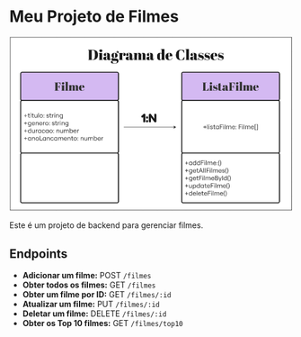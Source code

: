 # Meu Projeto de Filmes

![Logo do Projeto](./img/Captura%20de%20tela%202025-02-13%20134835.png)

Este é um projeto de backend para gerenciar filmes.

## Endpoints

- **Adicionar um filme:** POST `/filmes`
- **Obter todos os filmes:** GET `/filmes`
- **Obter um filme por ID:** GET `/filmes/:id`
- **Atualizar um filme:** PUT `/filmes/:id`
- **Deletar um filme:** DELETE `/filmes/:id`
- **Obter os Top 10 filmes:** GET `/filmes/top10`